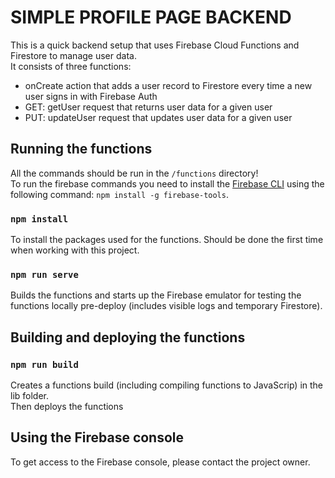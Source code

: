 # SIMPLE PROFILE PAGE BACKEND

This is a quick backend setup that uses Firebase Cloud Functions and Firestore to manage user data.\
It consists of three functions: 
- onCreate action that adds a user record to Firestore every time a new user signs in with Firebase Auth
- GET: getUser request that returns user data for a given user
- PUT: updateUser request that updates user data for a given user

## Running the functions

All the commands should be run in the `/functions` directory!\
To run the firebase commands you need to install the [Firebase CLI](https://firebase.google.com/docs/cli#setup_update_cli) using the following command: `npm install -g firebase-tools`.

### `npm install`

To install the packages used for the functions. Should be done the first time when working with this project.

### `npm run serve`

Builds the functions and starts up the Firebase emulator for testing the functions locally pre-deploy (includes visible logs and temporary Firestore).

## Building and deploying the functions 

### `npm run build`

Creates a functions build (including compiling functions to JavaScrip) in the lib folder.\
Then deploys the functions

## Using the Firebase console

To get access to the Firebase console, please contact the project owner.
